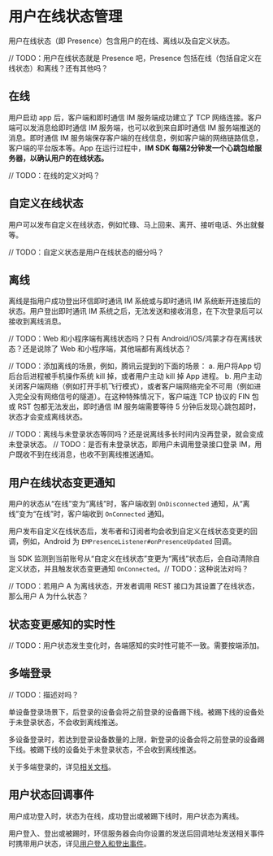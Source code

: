 # 用户在线状态管理

用户在线状态（即 Presence）包含用户的在线、离线以及自定义状态。

// TODO：用户在线状态就是 Presence 吧，Presence 包括在线（包括自定义在线状态）和离线？还有其他吗？

## 在线

用户启动 app 后，客户端和即时通信 IM 服务端成功建立了 TCP 网络连接。客户端可以发消息给即时通信 IM 服务端，也可以收到来自即时通信 IM 服务端推送的消息。即时通信 IM 服务端保存客户端的在线信息，例如客户端的网络链路信息，客户端的平台版本等。App 在运行过程中，**IM SDK 每隔2分钟发一个心跳包给服务器，以确认用户的在线状态。**

// TODO：在线的定义对吗？

## 自定义在线状态

用户可以发布自定义在线状态，例如忙碌、马上回来、离开、接听电话、外出就餐等。

// TODO：自定义状态是用户在线状态的细分吗？

## 离线

离线是指用户成功登出环信即时通讯 IM 系统或与即时通讯 IM 系统断开连接后的状态。用户登出即时通讯 IM 系统之后，无法发送和接收消息，在下次登录后可以接收到离线消息。

// TODO：Web 和小程序端有离线状态吗？只有 Android/iOS/鸿蒙才存在离线状态？还是说除了 Web 和小程序端，其他端都有离线状态？

// TODO：添加离线的场景，例如，腾讯云提到的下面的场景：
a. 用户将App 切后台后进程被手机操作系统 kill 掉，或者用户主动 kill 掉 App 进程。
b. 用户主动关闭客户端网络（例如打开手机飞行模式），或者客户端网络完全不可用（例如进入完全没有网络信号的隧道）。在这种特殊情况下，客户端连 TCP 协议的 FIN 包或 RST 包都无法发出，即时通信 IM 服务端需要等待 5 分钟后发现心跳包超时，状态才会变成离线状态。

// TODO：离线与未登录状态等同吗？还是说离线多长时间内没再登录，就会变成未登录状态。
// TODO：是否有未登录状态，即用户未调用登录接口登录 IM，用户既收不到在线消息，也收不到离线推送通知。

## 用户在线状态变更通知

用户的状态从“在线”变为“离线”时，客户端收到 `OnDisconnected` 通知，从“离线”变为“在线”时，客户端收到 `OnConnected` 通知。

用户发布自定义在线状态后，发布者和订阅者均会收到自定义在线状态变更的回调，例如，Android 为 `EMPresenceListener#onPresenceUpdated` 回调。

当 SDK 监测到当前账号从“自定义在线状态”变更为“离线”状态后，会自动清除自定义状态，并且触发状态变更通知 `OnConnected`。// TODO：这种说法对吗？

// TODO：若用户 A 为离线状态，开发者调用 REST 接口为其设置了在线状态，那么用户 A 为什么状态？


## 状态变更感知的实时性

// TODO：用户状态发生变化时，各端感知的实时性可能不一致。需要按端添加。

## 多端登录

// TODO：描述对吗？

单设备登录场景下，后登录的设备会将之前登录的设备踢下线。被踢下线的设备处于未登录状态，不会收到离线推送。

多设备登录时，若达到登录设备数量的上限，新登录的设备会将之前登录的设备踢下线。被踢下线的设备处于未登录状态，不会收到离线推送。

关于多端登录的，详见[相关文档](multi_device.html)。

## 用户状态回调事件

用户成功登入时，状态为在线，成功登出或被踢下线时，用户状态为离线。

用户登入、登出或被踢时，环信服务器会向你设置的发送后回调地址发送相关事件时携带用户状态，详见[用户登入和登出事件](/document/server-side/callback_configurations.html#用户登入登出)。